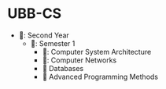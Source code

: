 # UBB-CS
<ul>
  <li>📂: Second Year
    <ul>
      <li>📂: Semester 1
        <ul>
          <li>
            <a herf="https://github.com/titoakapiticutzudegradina/Assembly">
              💾: Computer System Architecture
            </a>
          </li>
          <li>
            <a herf="https://github.com/titoakapiticutzudegradina/Computer_Networks">
              💾: Computer Networks
            </a>
          </li>
          <li>
            <a herf="https://github.com/titoakapiticutzudegradina/DataBases">
              💾 Databases
            </a>
          </li>
          <li>
            <a herf="https://github.com/titoakapiticutzudegradina/Java">
              💾 Advanced Programming Methods
            </a>
          </li>
        </ul>
      </li>
    </ul>
  </li>
</ul>
              
